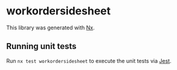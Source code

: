 # workordersidesheet

This library was generated with [Nx](https://nx.dev).

## Running unit tests

Run `nx test workordersidesheet` to execute the unit tests via [Jest](https://jestjs.io).
